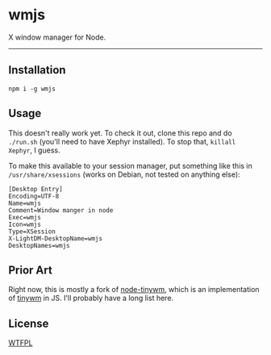 # wmjs

X window manager for Node.

--------

## Installation

`npm i -g wmjs`

## Usage

This doesn't really work yet. To check it out, clone this repo and do
`./run.sh` (you'll need to have Xephyr installed). To stop that, `killall
Xephyr`, I guess.

To make this available to your session manager, put something like this in
`/usr/share/xsessions` (works on Debian, not tested on anything else):

```
[Desktop Entry]
Encoding=UTF-8
Name=wmjs
Comment=Window manger in node
Exec=wmjs
Icon=wmjs
Type=XSession
X-LightDM-DesktopName=wmjs
DesktopNames=wmjs
```

## Prior Art

Right now, this is mostly a fork of
[node-tinywm](https://github.com/Airblader/node-tinywm), which is an
implementation of [tinywm](http://incise.org/tinywm.html) in JS. I'll probably
have a long list here.

## License

[WTFPL](./LICENSE.md)
